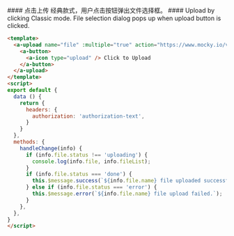 <cn>
#### 点击上传
经典款式，用户点击按钮弹出文件选择框。
</cn>

<us>
#### Upload by clicking
Classic mode. File selection dialog pops up when upload button is clicked.
</us>

```html
<template>
  <a-upload name="file" :multiple="true" action="https://www.mocky.io/v2/5cc8019d300000980a055e76" :headers="headers" @change="handleChange">
    <a-button>
      <a-icon type="upload" /> Click to Upload
    </a-button>
  </a-upload>
</template>
<script>
export default {
  data () {
    return {
      headers: {
        authorization: 'authorization-text',
      }
    }
  },
  methods: {
    handleChange(info) {
      if (info.file.status !== 'uploading') {
        console.log(info.file, info.fileList);
      }
      if (info.file.status === 'done') {
        this.$message.success(`${info.file.name} file uploaded successfully`);
      } else if (info.file.status === 'error') {
        this.$message.error(`${info.file.name} file upload failed.`);
      }
    },
  },
}
</script>
```

